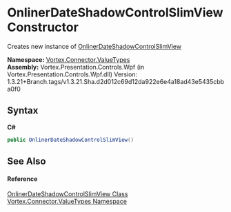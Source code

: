 # OnlinerDateShadowControlSlimView Constructor 
 

Creates new instance of <a href="T_Vortex_Connector_ValueTypes_OnlinerDateShadowControlSlimView.md">OnlinerDateShadowControlSlimView</a>

**Namespace:**&nbsp;<a href="N_Vortex_Connector_ValueTypes.md">Vortex.Connector.ValueTypes</a><br />**Assembly:**&nbsp;Vortex.Presentation.Controls.Wpf (in Vortex.Presentation.Controls.Wpf.dll) Version: 1.3.21+Branch.tags/v1.3.21.Sha.d2d012c69d12da922e6e4a18ad43e5435cbba0f0

## Syntax

**C#**<br />
``` C#
public OnlinerDateShadowControlSlimView()
```


## See Also


#### Reference
<a href="T_Vortex_Connector_ValueTypes_OnlinerDateShadowControlSlimView.md">OnlinerDateShadowControlSlimView Class</a><br /><a href="N_Vortex_Connector_ValueTypes.md">Vortex.Connector.ValueTypes Namespace</a><br />